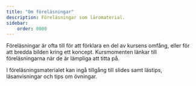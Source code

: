 ```yaml
---
title: "Om föreläsningar" 
description: Föreläsningar som läromaterial.
sidebar:
    order: 0000
---
```


Föreläsningar är ofta till för att förklara en del av kursens omfång, eller för att bredda bilden kring ett koncept. Kursmomenten länkar till föreläsningarna när de är lämpliga att titta på.

I föreläsningsmaterialet kan ingå tillgång till slides samt lästips, läsanvisningar och tips om övningar.

